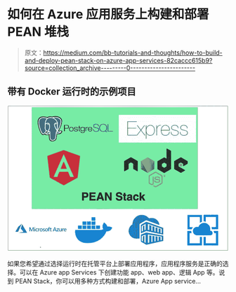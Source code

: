 # 如何在 Azure 应用服务上构建和部署 PEAN 堆栈

> 原文：<https://medium.com/bb-tutorials-and-thoughts/how-to-build-and-deploy-pean-stack-on-azure-app-services-82caccc615b9?source=collection_archive---------0----------------------->

## 带有 Docker 运行时的示例项目

![](img/7481a311236c9824bbe93dfdf3608975.png)

如果您希望通过选择运行时在托管平台上部署应用程序，应用程序服务是正确的选择。可以在 Azure app Services 下创建功能 app、web app、逻辑 App 等。说到 PEAN Stack，你可以用多种方式构建和部署，Azure App service…